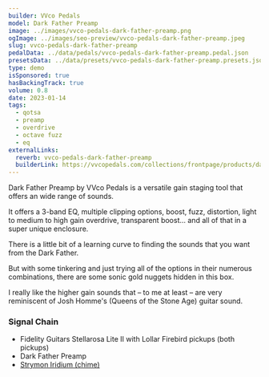 ```yaml
---
builder: VVco Pedals
model: Dark Father Preamp
image: ../images/vvco-pedals-dark-father-preamp.png
ogImage: ../images/seo-preview/vvco-pedals-dark-father-preamp.jpeg
slug: vvco-pedals-dark-father-preamp
pedalData: ../data/pedals/vvco-pedals-dark-father-preamp.pedal.json
presetsData: ../data/presets/vvco-pedals-dark-father-preamp.presets.json
type: demo
isSponsored: true
hasBackingTrack: true
volume: 0.8
date: 2023-01-14
tags:
  - qotsa
  - preamp
  - overdrive
  - octave fuzz
  - eq
externalLinks:
  reverb: vvco-pedals-dark-father-preamp
  builderLink: https://vvcopedals.com/collections/frontpage/products/darkfatherpedal
---
```


Dark Father Preamp by VVco Pedals is a versatile gain staging tool that offers an wide range of sounds.

It offers a 3-band EQ, multiple clipping options, boost, fuzz, distortion, light to medium to high gain overdrive, transparent boost... and all of that in a super unique enclosure.

There is a little bit of a learning curve to finding the sounds that you want from the Dark Father.

But with some tinkering and just trying all of the options in their numerous combinations, there are some sonic gold nuggets hidden in this box.

I really like the higher gain sounds that – to me at least – are very reminiscent of Josh Homme's (Queens of the Stone Age) guitar sound.

### Signal Chain

- Fidelity Guitars Stellarosa Lite II with Lollar Firebird pickups (both pickups)
- Dark Father Preamp
- [Strymon Iridium (chime)](/demos/strymon-iridium)
